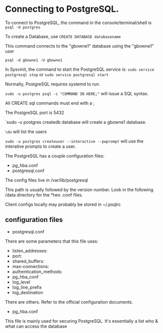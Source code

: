 # Connecting to PostgreSQL.

To connect to PostgreSQL, the command in the console/terminal/shell is `psql -U postgres`

To create a Database, use `CREATE DATABASE databasename`

This command connects to the "gbowne1" database using the "gbowne1" user

`psql -d gbowne1 -U gbowne1`

In Sysvinit, the command to start the PostgreSQL service is: `sudo service postgresql stop` or `sudo service postgresql start`

Normally, PostgreSQL requires systemd to run.

`sudo -u postgres psql -c "COMMAND IN HERE;"`  will issue a SQL syntax.

All CREATE sql commands must end with a ;

The PostgreSQL port is 5432

`sudo -u postgres createdb database will create a gbowne1 database.

`\du` will list the users

`sudo -u postgres createuser --interactive --pwprompt` will use the interative prompts to create a user.

The PostgreSQL has a couple configuration files:

- pg_hba.conf
- postgresql.conf

The config files live in /var/lib/postgresql

This path is usually followed by the version number.  Look in the following /data directory for the *two .conf files.

Client configs locally may probably be stored in ~/.psqlrc

## configuration files

- postgresql.conf

There are some parameters that this file uses:

  - listen_addresses:
  - port:
  - shared_buffers:
  - max-connections:
  - authentication_methods:
  - pg_hba_conf
  - log_level
  - log_line_prefix
  - log_destination

There are others.  Refer to the official configuration documents.

- pg_hba.conf

This file is mainly used for securing PostgreSQL. It's essentially a list who & what can access the database
